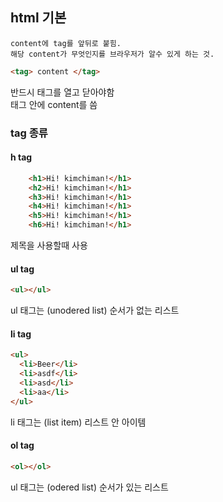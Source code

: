 ## html 기본

    content에 tag를 앞뒤로 붙힘.
    해당 content가 무엇인지를 브라우저가 알수 있게 하는 것.

```html
<tag> content </tag>
```

반드시 태그를 열고 닫아야함 <br>
태그 안에 content를 씀

### tag 종류

#### h tag

```html
    <h1>Hi! kimchiman!</h1>
    <h2>Hi! kimchiman!</h1>
    <h3>Hi! kimchiman!</h1>
    <h4>Hi! kimchiman!</h1>
    <h5>Hi! kimchiman!</h1>
    <h6>Hi! kimchiman!</h1>
```

제목을 사용할때 사용

#### ul tag

```html
<ul></ul>
```

ul 태그는 (unodered list) 순서가 없는 리스트

#### li tag

```html
<ul>
  <li>Beer</li>
  <li>asdf</li>
  <li>asd</li>
  <li>aa</li>
</ul>
```

li 태그는 (list item) 리스트 안 아이템

#### ol tag

```html
<ol></ol>
```

ul 태그는 (odered list) 순서가 있는 리스트
